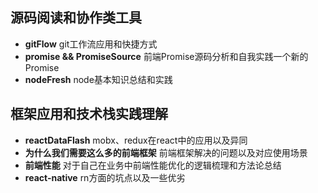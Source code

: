 ## 源码阅读和协作类工具
* **gitFlow**
  git工作流应用和快捷方式
* **promise && PromiseSource**
  前端Promise源码分析和自我实践一个新的Promise
* **nodeFresh** 
  node基本知识总结和实践

## 框架应用和技术栈实践理解
* **reactDataFlash** 
  mobx、redux在react中的应用以及异同
* **为什么我们需要这么多的前端框架**
  前端框架解决的问题以及对应使用场景
* **前端性能** 
  对于自己在业务中前端性能优化的逻辑梳理和方法论总结
* **react-native** 
  rn方面的坑点以及一些优劣
